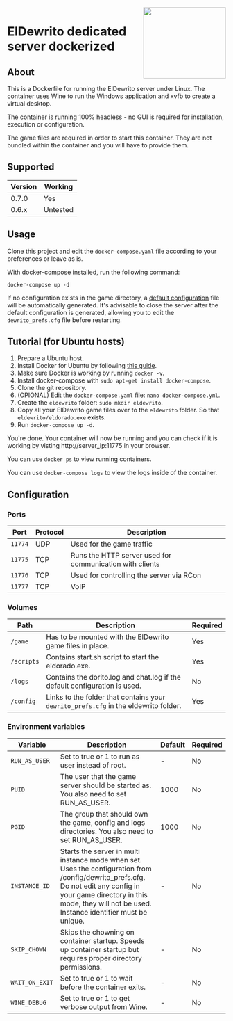 <img src="http://i.imgur.com/IkTrjna.png" width="190" height="164" align="right"/>

# ElDewrito dedicated server dockerized

## About

This is a Dockerfile for running the ElDewrito server under Linux. The container uses Wine to run the Windows application and xvfb to create a virtual desktop.

The container is running 100% headless - no GUI is required for installation, execution or configuration.

The game files are required in order to start this container. They are not bundled within the container and you will have to provide them.

## Supported

| Version | Working |
|-|-|
| 0.7.0 | Yes |
| 0.6.x | Untested |


## Usage

Clone this project and edit the `docker-compose.yaml` file according to your preferences or leave as is.

With docker-compose installed, run the following command:

    docker-compose up -d

If no configuration exists in the game directory, a [default configuration](defaults) file will be automatically generated. It's advisable to close the server after the default configuration is generated, allowing you to edit the `dewrito_prefs.cfg` file before restarting.

## Tutorial (for Ubuntu hosts)

1. Prepare a Ubuntu host.
2. Install Docker for Ubuntu by following [this guide](https://docs.docker.com/install/linux/docker-ce/ubuntu/).
3. Make sure Docker is working by running `docker -v`.
4. Install docker-compose with `sudo apt-get install docker-compose`.
5. Clone the git repository.
6. (OPIONAL) Edit the `docker-compose.yaml` file: `nano docker-compose.yml`.
7. Create the `eldewrito` folder: `sudo mkdir eldewrito`.
8. Copy all your ElDewrito game files over to the `eldewrito` folder. So that `eldewrito/eldorado.exe` exists.
9. Run `docker-compose up -d`.

You're done. Your container will now be running and you can check if it is working by visting http://server_ip:11775 in your browser.

You can use `docker ps` to view running containers.

You can use `docker-compose logs` to view the logs inside of the container.

## Configuration

### Ports

| Port       | Protocol | Description |
|------------|----------|-------------|
| `11774` | UDP | Used for the game traffic |
| `11775` | TCP | Runs the HTTP server used for communication with clients |
| `11776` | TCP | Used for controlling the server via RCon |
| `11777` | TCP | VoIP |

### Volumes

| Path       | Description                                                                         | Required |
|------------|-------------------------------------------------------------------------------------|----------|
| `/game`    | Has to be mounted with the ElDewrito game files in place.                           | Yes      |
| `/scripts` | Contains start.sh script to start the eldorado.exe.                                 | Yes      |
| `/logs`    | Contains the dorito.log and chat.log if the default configuration is used.          | No       |
| `/config`  | Links to the folder that contains your `dewrito_prefs.cfg` in the eldewrito folder. | Yes      |

### Environment variables

| Variable  | Description | Default  | Required |
|-----------|-------------|----------|----------|
| `RUN_AS_USER` | Set to true or 1 to run as user instead of root. | - | No |
| `PUID` | The user that the game server should be started as. You also need to set RUN_AS_USER. | 1000 | No |
| `PGID` | The group that should own the game, config and logs directories. You also need to set RUN_AS_USER. | 1000 | No |
| `INSTANCE_ID` | Starts the server in multi instance mode when set. Uses the configuration from /config/dewrito_prefs.cfg. Do not edit any config in your game directory in this mode, they will not be used. Instance identifier must be unique. | - | No |
| `SKIP_CHOWN` | Skips the chowning on container startup. Speeds up container startup but requires proper directory permissions. | - | No |
| `WAIT_ON_EXIT` | Set to true or 1 to wait before the container exits. | - | No |
| `WINE_DEBUG` | Set to true or 1 to get verbose output from Wine. | - | No |
